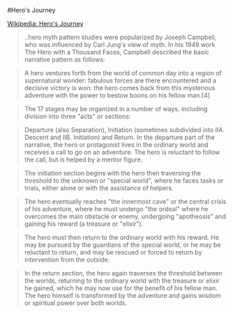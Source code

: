 #Hero's Journey

[Wikipedia: Hero's Journey](https://en.wikipedia.org/wiki/Hero%27s_journey)

>..hero myth pattern studies were popularized by Joseph Campbell, who was influenced by Carl Jung's view of myth. In his 1949 work The Hero with a Thousand Faces, Campbell described the basic narrative pattern as follows:

>A hero ventures forth from the world of common day into a region of supernatural wonder: fabulous forces are there encountered and a decisive victory is won: the hero comes back from this mysterious adventure with the power to bestow boons on his fellow man.[4]

>The 17 stages may be organized in a number of ways, including division into three "acts" or sections:

>Departure (also Separation),
Initiation (sometimes subdivided into IIA. Descent and IIB. Initiation) and
Return.
In the departure part of the narrative, the hero or protagonist lives in the ordinary world and receives a call to go on an adventure. The hero is reluctant to follow the call, but is helped by a mentor figure.

>The initiation section begins with the hero then traversing the threshold to the unknown or "special world", where he faces tasks or trials, either alone or with the assistance of helpers.

>The hero eventually reaches "the innermost cave" or the central crisis of his adventure, where he must undergo "the ordeal" where he overcomes the main obstacle or enemy, undergoing "apotheosis" and gaining his reward (a treasure or "elixir").

>The hero must then return to the ordinary world with his reward. He may be pursued by the guardians of the special world, or he may be reluctant to return, and may be rescued or forced to return by intervention from the outside.

>In the return section, the hero again traverses the threshold between the worlds, returning to the ordinary world with the treasure or elixir he gained, which he may now use for the benefit of his fellow man. The hero himself is transformed by the adventure and gains wisdom or spiritual power over both worlds.


